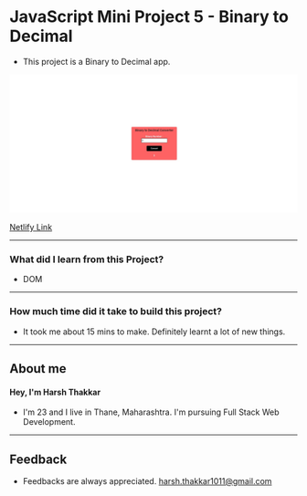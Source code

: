 # **JavaScript Mini Project 5 - Binary to Decimal**

- This project is a Binary to Decimal app.

![Binary to Decimal](./Image/binary2decimal.JPG)

[Netlify Link](https://binarytodecimal-harshcodes.netlify.app/)

---

### **What did I learn from this Project?**

- DOM

---

### **How much time did it take to build this project?**

- It took me about 15 mins to make. Definitely learnt a lot of new things.

---

## **About me**

#### **Hey, I'm Harsh Thakkar**

- I'm 23 and I live in Thane, Maharashtra. I'm pursuing Full Stack Web Development.

---

## **Feedback**
- Feedbacks are always appreciated. harsh.thakkar1011@gmail.com
